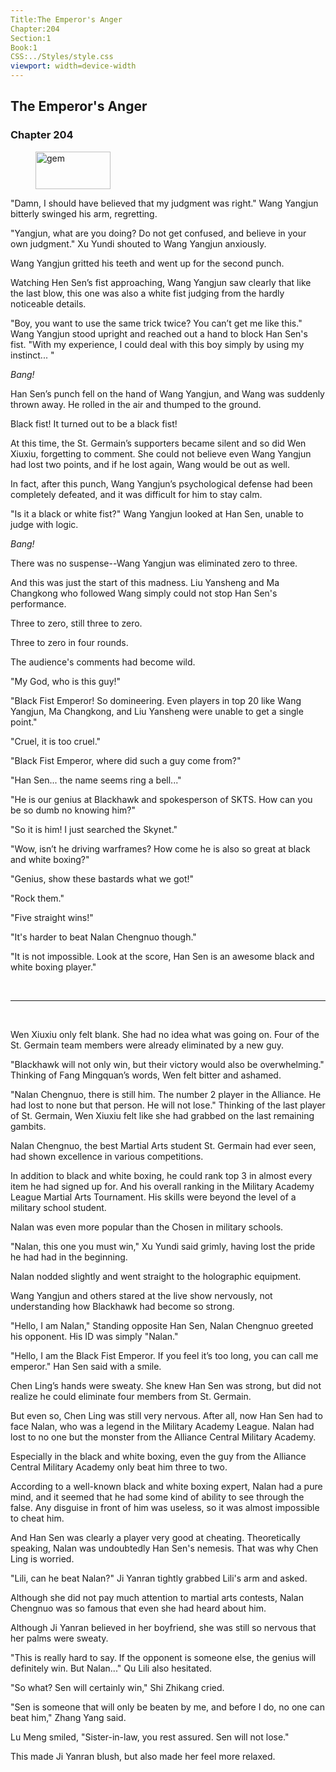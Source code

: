 ```yaml
---
Title:The Emperor's Anger 
Chapter:204 
Section:1 
Book:1 
CSS:../Styles/style.css 
viewport: width=device-width
---
```

  
## The Emperor's Anger
### Chapter 204
  
<figure>
	<img src="../Images/gem.gif" alt="gem" id="gem" width="120" height="60" />
</figure>
  

  
"Damn, I should have believed that my judgment was right." Wang Yangjun bitterly swinged his arm, regretting.

"Yangjun, what are you doing? Do not get confused, and believe in your own judgment." Xu Yundi shouted to Wang Yangjun anxiously.

Wang Yangjun gritted his teeth and went up for the second punch.

Watching Hen Sen’s fist approaching, Wang Yangjun saw clearly that like the last blow, this one was also a white fist judging from the hardly noticeable details.

"Boy, you want to use the same trick twice? You can’t get me like this." Wang Yangjun stood upright and reached out a hand to block Han Sen's fist. "With my experience, I could deal with this boy simply by using my instinct... "

*Bang!*

Han Sen’s punch fell on the hand of Wang Yangjun, and Wang was suddenly thrown away. He rolled in the air and thumped to the ground.

Black fist! It turned out to be a black fist!

At this time, the St. Germain’s supporters became silent and so did Wen Xiuxiu, forgetting to comment. She could not believe even Wang Yangjun had lost two points, and if he lost again, Wang would be out as well.

In fact, after this punch, Wang Yangjun’s psychological defense had been completely defeated, and it was difficult for him to stay calm.

"Is it a black or white fist?" Wang Yangjun looked at Han Sen, unable to judge with logic.

*Bang!*

There was no suspense--Wang Yangjun was eliminated zero to three.

And this was just the start of this madness. Liu Yansheng and Ma Changkong who followed Wang simply could not stop Han Sen's performance.

Three to zero, still three to zero.

Three to zero in four rounds.

The audience's comments had become wild.

"My God, who is this guy!"

"Black Fist Emperor! So domineering. Even players in top 20 like Wang Yangjun, Ma Changkong, and Liu Yansheng were unable to get a single point."

"Cruel, it is too cruel."

"Black Fist Emperor, where did such a guy come from?"

"Han Sen... the name seems ring a bell..."

"He is our genius at Blackhawk and spokesperson of SKTS. How can you be so dumb no knowing him?"

"So it is him! I just searched the Skynet."

"Wow, isn’t he driving warframes? How come he is also so great at black and white boxing?"

"Genius, show these bastards what we got!"

"Rock them."

"Five straight wins!"

"It's harder to beat Nalan Chengnuo though."

"It is not impossible. Look at the score, Han Sen is an awesome black and white boxing player."

<br>

*****

<br>


Wen Xiuxiu only felt blank. She had no idea what was going on. Four of the St. Germain team members were already eliminated by a new guy.

"Blackhawk will not only win, but their victory would also be overwhelming." Thinking of Fang Mingquan’s words, Wen felt bitter and ashamed.

"Nalan Chengnuo, there is still him. The number 2 player in the Alliance. He had lost to none but that person. He will not lose." Thinking of the last player of St. Germain, Wen Xiuxiu felt like she had grabbed on the last remaining gambits.

Nalan Chengnuo, the best Martial Arts student St. Germain had ever seen, had shown excellence in various competitions.

In addition to black and white boxing, he could rank top 3 in almost every item he had signed up for. And his overall ranking in the Military Academy League Martial Arts Tournament. His skills were beyond the level of a military school student.

Nalan was even more popular than the Chosen in military schools.

"Nalan, this one you must win," Xu Yundi said grimly, having lost the pride he had had in the beginning.

Nalan nodded slightly and went straight to the holographic equipment.

Wang Yangjun and others stared at the live show nervously, not understanding how Blackhawk had become so strong.

"Hello, I am Nalan," Standing opposite Han Sen, Nalan Chengnuo greeted his opponent. His ID was simply "Nalan."

"Hello, I am the Black Fist Emperor. If you feel it’s too long, you can call me emperor." Han Sen said with a smile.

Chen Ling’s hands were sweaty. She knew Han Sen was strong, but did not realize he could eliminate four members from St. Germain.

But even so, Chen Ling was still very nervous. After all, now Han Sen had to face Nalan, who was a legend in the Military Academy League. Nalan had lost to no one but the monster from the Alliance Central Military Academy.

Especially in the black and white boxing, even the guy from the Alliance Central Military Academy only beat him three to two.

According to a well-known black and white boxing expert, Nalan had a pure mind, and it seemed that he had some kind of ability to see through the false. Any disguise in front of him was useless, so it was almost impossible to cheat him.

And Han Sen was clearly a player very good at cheating. Theoretically speaking, Nalan was undoubtedly Han Sen's nemesis. That was why Chen Ling is worried.

"Lili, can he beat Nalan?" Ji Yanran tightly grabbed Lili's arm and asked.

Although she did not pay much attention to martial arts contests, Nalan Chengnuo was so famous that even she had heard about him.

Although Ji Yanran believed in her boyfriend, she was still so nervous that her palms were sweaty.

"This is really hard to say. If the opponent is someone else, the genius will definitely win. But Nalan..." Qu Lili also hesitated.

"So what? Sen will certainly win," Shi Zhikang cried.

"Sen is someone that will only be beaten by me, and before I do, no one can beat him," Zhang Yang said.

Lu Meng smiled, "Sister-in-law, you rest assured. Sen will not lose."

This made Ji Yanran blush, but also made her feel more relaxed.